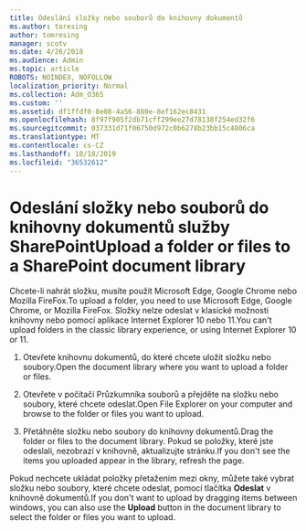 ```yaml
---
title: Odeslání složky nebo souborů do knihovny dokumentů
ms.author: toresing
author: tomresing
manager: scotv
ms.date: 4/26/2018
ms.audience: Admin
ms.topic: article
ROBOTS: NOINDEX, NOFOLLOW
localization_priority: Normal
ms.collection: Adm_O365
ms.custom: ''
ms.assetid: df1ffdf0-8e08-4a56-880e-8ef162ec8431
ms.openlocfilehash: 8f97f905f2db71cff299ee27d78138f254ed32f6
ms.sourcegitcommit: 037331d71f06750d972c0b6278b23bb15c4806ca
ms.translationtype: MT
ms.contentlocale: cs-CZ
ms.lasthandoff: 10/18/2019
ms.locfileid: "36532612"
---
```

# <a name="upload-a-folder-or-files-to-a-sharepoint-document-library"></a><span data-ttu-id="f576a-102">Odeslání složky nebo souborů do knihovny dokumentů služby SharePoint</span><span class="sxs-lookup"><span data-stu-id="f576a-102">Upload a folder or files to a SharePoint document library</span></span>

<span data-ttu-id="f576a-103">Chcete-li nahrát složku, musíte použít Microsoft Edge, Google Chrome nebo Mozilla FireFox.</span><span class="sxs-lookup"><span data-stu-id="f576a-103">To upload a folder, you need to use Microsoft Edge, Google Chrome, or Mozilla FireFox.</span></span> <span data-ttu-id="f576a-104">Složky nelze odeslat v klasické možnosti knihovny nebo pomocí aplikace Internet Explorer 10 nebo 11.</span><span class="sxs-lookup"><span data-stu-id="f576a-104">You can't upload folders in the classic library experience, or using Internet Explorer 10 or 11.</span></span>
  
1. <span data-ttu-id="f576a-105">Otevřete knihovnu dokumentů, do které chcete uložit složku nebo soubory.</span><span class="sxs-lookup"><span data-stu-id="f576a-105">Open the document library where you want to upload a folder or files.</span></span>
    
2. <span data-ttu-id="f576a-106">Otevřete v počítači Průzkumníka souborů a přejděte na složku nebo soubory, které chcete odeslat.</span><span class="sxs-lookup"><span data-stu-id="f576a-106">Open File Explorer on your computer and browse to the folder or files you want to upload.</span></span>
    
3. <span data-ttu-id="f576a-107">Přetáhněte složku nebo soubory do knihovny dokumentů.</span><span class="sxs-lookup"><span data-stu-id="f576a-107">Drag the folder or files to the document library.</span></span> <span data-ttu-id="f576a-108">Pokud se položky, které jste odeslali, nezobrazí v knihovně, aktualizujte stránku.</span><span class="sxs-lookup"><span data-stu-id="f576a-108">If you don't see the items you uploaded appear in the library, refresh the page.</span></span> 
    
<span data-ttu-id="f576a-109">Pokud nechcete ukládat položky přetažením mezi okny, můžete také vybrat složku nebo soubory, které chcete odeslat, pomocí tlačítka **Odeslat** v knihovně dokumentů.</span><span class="sxs-lookup"><span data-stu-id="f576a-109">If you don't want to upload by dragging items between windows, you can also use the **Upload** button in the document library to select the folder or files you want to upload.</span></span> 
  

